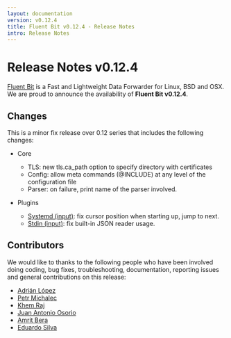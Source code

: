 ```yaml
---
layout: documentation
version: v0.12.4
title: Fluent Bit v0.12.4 - Release Notes
intro: Release Notes
---
```


# Release Notes v0.12.4

[Fluent Bit](http://fluentbit.io) is a Fast and Lightweight Data Forwarder for Linux, BSD and OSX. We are proud to announce the availability of __Fluent Bit v0.12.4__.

## Changes

This is a minor fix release over 0.12 series that includes the following changes:

- Core
  - TLS: new tls.ca_path option to specify directory with certificates
  - Config: allow meta commands (@INCLUDE) at any level of the configuration file
  - Parser: on failure, print name of the parser involved.

- Plugins
  - [Systemd (input)](http://fluentbit.io/documentation/0.12/input/systemd): fix cursor
  position when starting up, jump to next.
  - [Stdin (input)](http://fluentbit.io/documentation/0.12/input/systemd): fix built-in JSON reader usage.

## Contributors

We would like to thanks to the following people who have been involved doing coding, bug fixes, troubleshooting, documentation, reporting issues and general contributions on this release:

- [Adrián López](https://github.com/adrianlzt)
- [Petr Michalec](https://github.com/epcim)
- [Khem Raj](https://github.com/kraj)
- [Juan Antonio Osorio](https://github.com/JAORMX)
- [Amrit Bera](https://github.com/amritb)
- [Eduardo Silva](https://github.com/edsiper)
